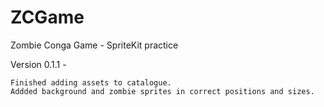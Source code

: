 # ZCGame
Zombie Conga Game - SpriteKit practice

Version 0.1.1 - 

    Finished adding assets to catalogue.
    Addded background and zombie sprites in correct positions and sizes.

